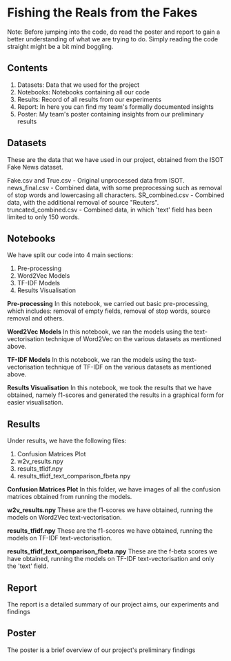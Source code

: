 ﻿# Fishing the Reals from the Fakes
 
Note: Before jumping into the code, do read the poster and report to gain a better understanding of what we are trying to do. Simply reading the code straight might be a bit mind boggling. 

## Contents

1. Datasets: Data that we used for the project
2. Notebooks: Notebooks containing all our code 
3. Results: Record of all results from our experiments
4. Report: In here you can find my team's formally documented insights  
5. Poster: My team's poster containing insights from our preliminary results 


## Datasets
These are the data that we have used in our project, obtained from the ISOT Fake News dataset. 

Fake.csv and True.csv - Original unprocessed data from ISOT.
news_final.csv - Combined data, with some preprocessing such as removal of stop words and lowercasing all characters.
SR_combined.csv - Combined data, with the additional removal of source "Reuters".
truncated_combined.csv - Combined data, in which 'text' field has been limited to only 150 words.


## Notebooks

We have split our code into 4 main sections:
1. Pre-processing
2. Word2Vec Models
3. TF-IDF Models
4. Results Visualisation

**Pre-processing**
In this notebook, we carried out basic pre-processing, which includes: removal of empty fields, removal of stop words, source removal and others.

**Word2Vec Models**
In this notebook, we ran the models using the text-vectorisation technique of Word2Vec on the various datasets as mentioned above.

**TF-IDF Models**
In this notebook, we ran the models using the text-vectorisation technique of TF-IDF on the various datasets as mentioned above.

**Results Visualisation**
In this notebook, we took the results that we have obtained, namely f1-scores and generated the results in a graphical form for easier visualisation.


## Results

Under results, we have the following files:
1. Confusion Matrices Plot
2. w2v_results.npy
3. results_tfidf.npy
4. results_tfidf_text_comparison_fbeta.npy

**Confusion Matrices Plot**
In this folder, we have images of all the confusion matrices obtained from running the models.

**w2v_results.npy**
These are the f1-scores we have obtained, running the models on Word2Vec text-vectorisation.

**results_tfidf.npy**
These are the f1-scores we have obtained, running the models on TF-IDF text-vectorisation.

**results_tfidf_text_comparison_fbeta.npy**
These are the f-beta scores we have obtained, running the models on TF-IDF text-vectorisation and only the 'text' field. 



## Report

The report is a detailed summary of our project aims, our experiments and findings


## Poster 

The poster is a brief overview of our project's preliminary findings

